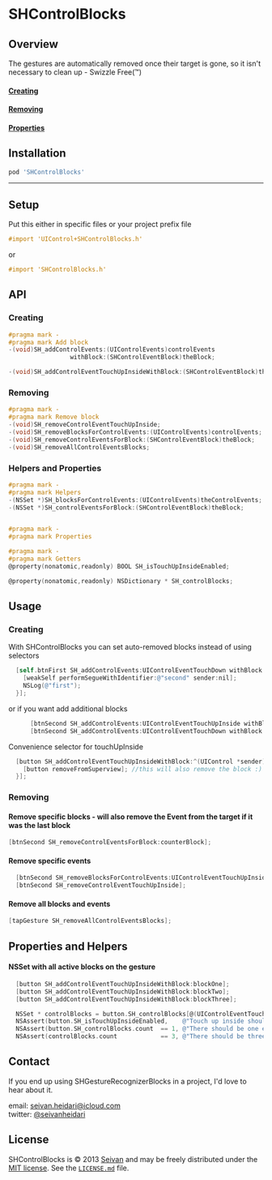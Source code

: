 SHControlBlocks
==========

Overview
--------
The gestures are automatically removed once their target is gone, so it isn't necessary to clean up - Swizzle Free(™)

#### [Creating](https://github.com/seivan/SHControlBlocks#creating)

#### [Removing](https://github.com/seivan/SHControlBlocks#removing)

#### [Properties](https://github.com/seivan/SHControlBlocks#properties)


Installation
------------

```ruby
pod 'SHControlBlocks'
```

***

Setup
-----

Put this either in specific files or your project prefix file

```objective-c
#import 'UIControl+SHControlBlocks.h'
```
or
```objective-c
#import 'SHControlBlocks.h'
```

API
-----

### Creating

```objective-c
#pragma mark -
#pragma mark Add block
-(void)SH_addControlEvents:(UIControlEvents)controlEvents
                 withBlock:(SHControlEventBlock)theBlock;

-(void)SH_addControlEventTouchUpInsideWithBlock:(SHControlEventBlock)theBlock;

```

### Removing

```objective-c
#pragma mark -
#pragma mark Remove block
-(void)SH_removeControlEventTouchUpInside;
-(void)SH_removeBlocksForControlEvents:(UIControlEvents)controlEvents;
-(void)SH_removeControlEventsForBlock:(SHControlEventBlock)theBlock;
-(void)SH_removeAllControlEventsBlocks;


```

### Helpers and Properties

```objective-c
#pragma mark -
#pragma mark Helpers
-(NSSet *)SH_blocksForControlEvents:(UIControlEvents)theControlEvents;
-(NSSet *)SH_controlEventsForBlock:(SHControlEventBlock)theBlock;


#pragma mark -
#pragma mark Properties

#pragma mark -
#pragma mark Getters
@property(nonatomic,readonly) BOOL SH_isTouchUpInsideEnabled;

@property(nonatomic,readonly) NSDictionary * SH_controlBlocks;

```

Usage
-----

### Creating

With SHControlBlocks you can set auto-removed blocks instead of using selectors

```objective-c
  [self.btnFirst SH_addControlEvents:UIControlEventTouchDown withBlock:^(UIControl *sender) {
    [weakSelf performSegueWithIdentifier:@"second" sender:nil];
    NSLog(@"first");
  }];
``` 

or if you want add additional blocks

```objective-c
      [btnSecond SH_addControlEvents:UIControlEventTouchUpInside withBlock:counterBlock];
      [btnSecond SH_addControlEvents:UIControlEventTouchDown withBlock:counterBlock];
```

Convenience selector for touchUpInside

```objective-c
  [button SH_addControlEventTouchUpInsideWithBlock:^(UIControl *sender) {
    [button removeFromSuperview]; //this will also remove the block :)
  }];
```

### Removing


#### Remove specific blocks - will also remove the Event from the target if it was the last block

```objective-c
[btnSecond SH_removeControlEventsForBlock:counterBlock];
```

#### Remove specific events

```objective-c
  [btnSecond SH_removeBlocksForControlEvents:UIControlEventTouchUpInside];
  [btnSecond SH_removeControlEventTouchUpInside];
```

#### Remove all blocks and events

```objective-c
[tapGesture SH_removeAllControlEventsBlocks];
```


Properties and Helpers
------ 

#### NSSet with all active blocks on the gesture

```objective-c
  [button SH_addControlEventTouchUpInsideWithBlock:blockOne];
  [button SH_addControlEventTouchUpInsideWithBlock:blockTwo];
  [button SH_addControlEventTouchUpInsideWithBlock:blockThree];

  NSSet * controlBlocks = button.SH_controlBlocks[@(UIControlEventTouchUpInside)];  
  NSAssert(button.SH_isTouchUpInsideEnabled,    @"Touch up inside should be enabled");
  NSAssert(button.SH_controlBlocks.count  == 1, @"There should be one event");
  NSAssert(controlBlocks.count            == 3, @"There should be three blocks");

```



Contact
-------

If you end up using SHGestureRecognizerBlocks in a project, I'd love to hear about it.

email: [seivan.heidari@icloud.com](mailto:seivan.heidari@icloud.com)  
twitter: [@seivanheidari](https://twitter.com/seivanheidari)

## License

SHControlBlocks is © 2013 [Seivan](http://www.github.com/seivan) and may be freely
distributed under the [MIT license](http://opensource.org/licenses/MIT).
See the [`LICENSE.md`](https://github.com/seivan/SHControlBlocks/blob/master/LICENSE.md) file.
